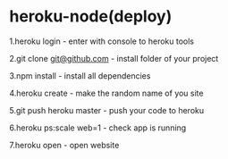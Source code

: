 heroku-node(deploy)
===========

1.heroku login - enter with console to heroku tools</b>

2.git clone git@github.com - install folder of your project</b>

3.npm install - install all dependencies</b>

4.heroku create - make the random name of you site</b>

5.git push heroku master - push your code to heroku</b>

6.heroku ps:scale web=1 - check app is running</b>

7.heroku open - open website</b>
